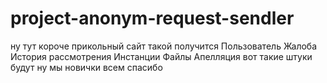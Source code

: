 # project-anonym-request-sendler
ну тут короче прикольный сайт такой получится
Пользователь
Жалоба
История рассмотрения
Инстанции
Файлы
Апелляция
вот такие штуки будут ну мы новички
всем спасибо
